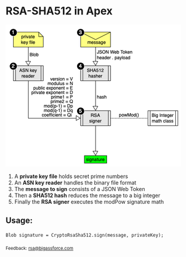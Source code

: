 # RSA-SHA512 in Apex

<img src="https://raw.githubusercontent.com/bigassforce/apex-rsa-sha-512/master/diagram.png" />

<ol>
  <li>A <strong>private key file</strong> holds secret prime numbers</li>
  <li>An <strong>ASN key reader</strong> handles the binary file format</li>
  <li>The <strong>message to sign</strong> consists of a JSON Web Token</li>
  <li>Then a <strong>SHA512 hash</strong> reduces the message to a big integer</li>
  <li>Finally the <strong>RSA signer</strong> executes the modPow signature math</li>
</ol>

## Usage:

```
Blob signature = CryptoRsaSha512.sign(message, privateKey);
```

<sub>Feedback: rsa@bigassforce.com</sub>
